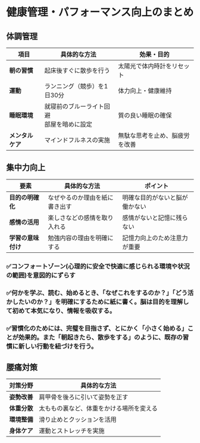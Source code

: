 # 健康管理・パフォーマンス向上のまとめ

## 体調管理

| 項目 | 具体的な方法 | 効果・目的 |
|------|-------------|-----------|
| **朝の習慣** | 起床後すぐに散歩を行う | 太陽光で体内時計をリセット |
| **運動** | ランニング（競歩）を1日30分 | 体力向上・健康維持 |
| **睡眠環境** | 就寝前のブルーライト回避<br>部屋を暗めに設定 | 質の良い睡眠の確保 |
| **メンタルケア** | マインドフルネスの実施 | 無駄な思考を止め、脳疲労を改善 |

## 集中力向上

| 要素 | 具体的な方法 | ポイント |
|------|-------------|----------|
| **目的の明確化** | なぜやるのか理由を紙に書き出す | 明確な目的がないと脳が働かない |
| **感情の活用** | 楽しさなどの感情を取り入れる | 感情がないと記憶に残らない |
| **学習の意味付け** | 勉強内容の理由を明確にする | 記憶力向上のため注意力が重要 |


### ✅コンフォートゾーン(心理的に安全で快適に感じられる環境や状況の範囲)を意図的にずらす
### ✅何かを学ぶ、読む、始めるとき、「なぜこれをするのか？」「どう活かしたいのか？」を明確にするために紙に書く。脳は目的を理解して初めて本気になり、情報を吸収する。
### ✅習慣化のためには、完璧を目指さず、とにかく「小さく始める」ことが効果的。また「朝起きたら、散歩をする」のように、既存の習慣に新しい行動を紐づけを行う。


## 腰痛対策

| 対策分野 | 具体的な方法 |
|----------|-------------|
| **姿勢改善** | 肩甲骨を後ろに引いて姿勢を正す |
| **体重分散** | 太ももの裏など、体重をかける場所を変える |
| **環境整備** | 滑り止めとクッションを活用 |
| **身体ケア** | 運動とストレッチを実施 |
